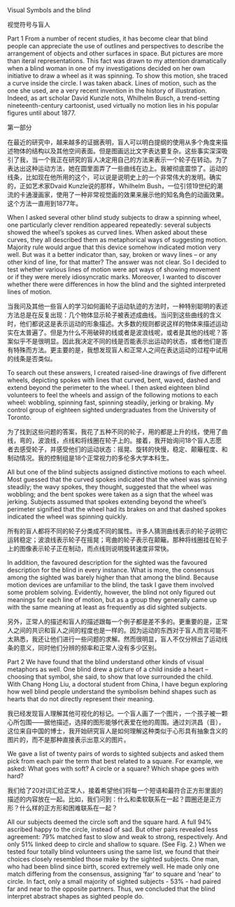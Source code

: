 Visual Symbols and the blind

视觉符号与盲人

Part 1
From a number of recent studies, it has become clear that blind people can appreciate the use of outlines and perspectives to describe the arrangement of objects and other surfaces in space. But pictures are more than iteral representations. This fact was drawn to my attention dramatically when a blind woman in one of my investigations decided on her own initiative to draw a wheel as it was spinning. To show this motion, she traced a curve inside the circle. I was taken aback. Lines of motion, such as the one she used, are a very recent invention in the history of illustration. Indeed, as art scholar David Kunzle nots, Whilhelm Busch, a trend-setting nineteenth-century cartoonist, used virtually no motion lies in his popular figures until about 1877.

第一部分

在最近的研究中，越来越多的证据表明，盲人可以明白提纲的使用从多个角度来描述物体的结构以及其他空间表面。但是图画远比文字表达要复杂。这些事实深深吸引了我，当一个我正在研究的盲人决定用自己的方法来表示一个轮子在转动。为了表达出这种运动方法，她在圆里面弄了一些曲线在边上。我被彻底震惊了。运动的线条，比如现在他所用的这个，可以说是说明史上的一个非常伟大的发明。确实的，正如艺术家Dvaid Kunzle说的那样，Whilhelm Bush，一位引领19世纪的潮流的卡通漫画家，使用了一种非常视觉画的效果来展示他的知名角色的动画效果。这个方法一直用到1877年。

When I asked several other blind study subjects to draw a spinning wheel, one particularly clever rendition appeared repeatedly: several subjects showed the wheel’s spokes as curved lines. When asked about these curves, they all described them as metaphorical ways of suggesting motion. Majority rule would argue that this device somehow indicated motion very well. But was it a better indicator than, say, broken or wavy lines – or any other kind of line, for that matter? The answer was not clear. So I decided to test whether various lines of motion were apt ways of showing movement or if they were merely idiosyncratic marks. Moreover, I wanted to discover whether there were differences in how the blind and the sighted interpreted lines of motion.

当我问及其他一些盲人的学习如何画轮子运动轨迹的方法时，一种特别聪明的表述方法总是在反复出现：几个物体显示轮子被表述成曲线。当问到这些曲线的含义时，他们都说这是表示运动的形象描述。大多数的规则都说这样的物体来描述运动实在太普遍了。但是为什么不用破碎的线或者是波浪线呢，或者是其他的线呢？答案似乎不是很明显。因此我决定不同的线是否能表示出运动的状态，或者他们是否有特殊而方法。更主要的是，我想发现盲人和正常人之间在表达运动的过程中试用的线条是否类似。

To search out these answers, I created raised-line drawings of five different wheels, depicting spokes with lines that curved, bent, waved, dashed and extend beyond the perimeter to the wheel. I then asked eighteen blind volunteers to feel the wheels and assign of the following motions to each wheel: wobbling, spinning fast, spinning steadily, jerking or braking. My control group of eighteen sighted undergraduates from the University of Toronto.

为了找到这些问题的答案，我花了五种不同的轮子，用的都是上升的线，使用了曲线，弯的，波浪线，点线和将线圈在轮子上的。接着，我开始询问18个盲人志愿者去感受轮子，并感受他们的运动状态：摇晃、旋转的快慢，稳定、颠簸程度、和制动情况。我的控制组是18个正常视力的多伦多大学本科生。

All but one of the blind subjects assigned distinctive motions to each wheel. Most guessed that the curved spokes indicated that the wheel was spinning steadily; the wavy spokes, they thought, suggested that the wheel was wobbling; and the bent spokes were taken as a sign that the wheel was jerking. Subjects assumed that spokes extending beyond the wheel’s perimeter signified that the wheel had its brakes on and that dashed spokes indicated the wheel was spinning quickly.

所有的盲人都将不同的轮子分类成不同的属性。许多人猜测曲线表示的轮子说明它运转稳定；波浪线表示轮子在摇晃；弯曲的轮子表示在颠簸。那种将线圈挂在轮子上的图像表示轮子正在制动，而点线则说明旋转速度非常快。

In addition, the favoured description for the sighted was the favoured description for the blind in every instance. What is more, the consensus among the sighted was barely higher than that among the blind. Because motion devices are unfamiliar to the blind, the task I gave them involved some problem solving. Evidently, however, the blind not only figured out meanings for each line of motion, but as a group they generally came up with the same meaning at least as frequently as did sighted subjects.

另外，正常人的描述和盲人的描述跟每一个例子都是差不多的。更重要的是，正常人之间的共识和盲人之间的程度也是一样的。因为运动的东西对于盲人而言可能不太熟悉，我还让他们进行一些问题的求解。然而很明显，盲人不仅分辨出了运动线条的意义，同时他们分辨的频率和正常人没有多少区别。

Part 2
We have found that the blind understand other kinds of visual metaphors as well. One blind drew a picture of a child inside a heart – choosing that symbol, she said, to show that love surrounded the child. With Chang Hong Liu, a doctoral student from China, I have begun exploring how well blind people understand the symbolism behind shapes such as hearts that do not directly represent their meaning.

我已经发现盲人理解其他可视化的标记。一个盲人画了一个图片，一个孩子被一颗心所包围——据他描述，选择的图形能够代表爱在他的周围。通过刘洪昌（音），这位来自中国的博士，我开始研究盲人是如何理解这种类似于心形具有抽象含义的图片的，而不是那种直接表示出意义的图片。

We gave a list of twenty pairs of words to sighted subjects and asked them pick from each pair the term that best related to a square. For example, we asked: What goes with soft? A circle or a square? Which shape goes with hard?

我们给了20对词汇给正常人，接着希望他们将每一个短语和最符合正方形里面的描述的内容放在一起。比如，我们问到：什么和柔软联系在一起？圆圈还是正方形？什么样的正方形和困难联系在一起？

All our subjects deemed the circle soft and the square hard. A full 94% ascribed happy to the circle, instead of sad. But other pairs revealed less agreement: 79% matched fast to slow and weak to strong, respectively. And only 51% linked deep to circle and shallow to square. (See Fig. 2.) When we tested four totally blind volunteers using the same list, we found that their choices closely resembled those make by the sighted subjects. One man, who had been blind since birth, scored extremely well. He made only one match differing from the consensus, assigning ‘far’ to square and ‘near’ to circle. In fact, only a small majority of sighted subjects - 53% - had paired far and near to the opposite partners. Thus, we concluded that the blind interpret abstract shapes as sighted people do.